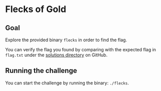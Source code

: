 # Flecks of Gold

## Goal
Explore the provided binary `flecks` in order to find the flag.

You can verify the flag you found by comparing with the expected flag in
`flag.txt` under the [solutions directory](https://github.com/trailofbits/challenge-tasks/tree/main/solutions) on GitHub.

## Running the challenge
You can start the challenge by running the binary: `./flecks`.
